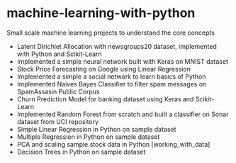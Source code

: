 # machine-learning-with-python
Small scale machine learning projects to understand the core concepts
* Latent Dirichlet Allocation with newsgroups20 dataset, implemented with Python and Scikit-Learn
* Implemented a simple neural network built with Keras on MNIST dataset
* Stock Price Forecasting on Google using Linear Regression
* Implemented a simple a social network to learn basics of Python
* Implemented Naives Bayes Classifier to filter spam messages on SpamAssasin Public Corpus
* Churn Prediction Model for banking dataset using Keras and Scikit-Learn
* Implemented Random Forest from scratch and built a classifier on Sonar dataset from UCI repository
* Simple Linear Regression in Python on sample dataset
* Multiple Regression in Python on sample dataset
* PCA and scaling sample stock data in Python [working_with_data]
* Decision Trees in Python on sample dataset
